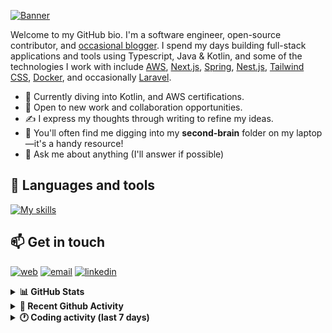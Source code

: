 [![Banner](https://raw.githubusercontent.com/wilfriedago/wilfriedago/main/assets/1.png)][website]

Welcome to my GitHub bio. I'm a software engineer, open-source contributor, and [occasional blogger][blog]. I spend my days building full-stack applications and tools using Typescript, Java & Kotlin, and some of the technologies I work with include [AWS](https://aws.amazon.com/fr/), [Next.js](https://nextjs.org/), [Spring](https://spring.io/), [Nest.js](https://nestjs.com/), [Tailwind CSS](https://github.com/tailwindlabs/tailwindcss), [Docker](https://www.docker.com/), and occasionally [Laravel](https://laravel.com/).

- 🔭 Currently diving into Kotlin, and AWS certifications.
- 👯 Open to new work and collaboration opportunities.
- ✍️ I express my thoughts through writing to refine my ideas.
- 🧠 You'll often find me digging into my **second-brain** folder on my laptop—it's a handy resource!
- 💬 Ask me about anything (I'll answer if possible)

## 🎨 Languages and tools

[![My skills](https://skillicons.dev/icons?i=typescript,js,nodejs,nest,java,kotlin,spring,python,fastapi,django,aws,docker,vscode,idea,tailwind&perline=15)](https://wilfriedago.dev/about#skills)

## 📫 Get in touch
[![web](https://img.shields.io/badge/WEBSITE-12100E?logo=google-earth&color=282A36)][website]
[![email](https://img.shields.io/badge/MAIL-12100E?logo=mailgun&color=282A36)][mail]
[![linkedin](https://img.shields.io/badge/LINKEDIN-12100E?logo=linkedin&color=282A36)][linkedin]


<details>
  <summary><b>📊 GitHub Stats</b></summary>
	<br/>
	<p align="left">
		<img width="49.5%" src="https://github-readme-stats.vercel.app/api?username=wilfriedago&show_icons=true&count_private=true&title_color=10b981&icon_color=10b981&theme=react&hide_border=true&rank_icon=github" />
		<img width="49.5%" src="https://streak-stats.demolab.com/?user=wilfriedago&hide_border=true&theme=react&ring=10b981&fire=fff&currStreakNum=fff&sideLabels=10b981&currStreakLabel=10b981&sideNums=fff" />
	</p>
</details>

<details>
  <summary><b>📅 Recent Github Activity</b></summary>
	<br>

<!--RECENT_ACTIVITY:last_update-->
Last Updated: Friday, December 6th, 2024, 4:18:53 AM
<!--RECENT_ACTIVITY:last_update_end-->

<!--RECENT_ACTIVITY:start-->
1. ⬆️ Pushed 4121 commit(s) to [wilfriedago/gitbutler](https://github.com/wilfriedago/gitbutler)<br>
2. ⭐ Starred [LadybirdBrowser/ladybird](https://github.com/LadybirdBrowser/ladybird)<br>
3. 🔱 Forked [wilfriedago/bj-decoupage-territorial](https://github.com/wilfriedago/bj-decoupage-territorial) from [jsbenin/bj-decoupage-territorial](https://github.com/jsbenin/bj-decoupage-territorial)<br>
4. ⭐ Starred [jsbenin/bj-decoupage-territorial](https://github.com/jsbenin/bj-decoupage-territorial)<br>
5. ⭐ Starred [azat-io/eslint-plugin-perfectionist](https://github.com/azat-io/eslint-plugin-perfectionist)<br>
<!--RECENT_ACTIVITY:end-->
</details>

<details>
  <summary><b>🕐 Coding activity (last 7 days)</b></summary>
	<br>

<!--START_SECTION:waka-->

```python
Total Time: 53 hrs 11 mins

TypeScript        21 hrs 50 mins  ██████████░░░░░░░░░░░░░░░   40.45 %
Java              8 hrs 2 mins    ███▓░░░░░░░░░░░░░░░░░░░░░   14.89 %
JavaScript        6 hrs 4 mins    ██▓░░░░░░░░░░░░░░░░░░░░░░   11.24 %
Docker            3 hrs 56 mins   █▓░░░░░░░░░░░░░░░░░░░░░░░   07.31 %
Bash              1 hr 27 mins    ▓░░░░░░░░░░░░░░░░░░░░░░░░   02.71 %
SCSS              50 mins         ▒░░░░░░░░░░░░░░░░░░░░░░░░   01.56 %
Other             48 mins         ▒░░░░░░░░░░░░░░░░░░░░░░░░   01.50 %
```

<!--END_SECTION:waka-->
</details>

[website]: https://wilfriedago.dev
[linkedin]: https://linkedin.com/in/wilfriedago
[blog]: https://wilfriedago.dev/blog
[mail]: mailto:me@wilfriedago.dev

